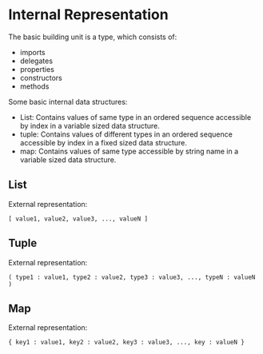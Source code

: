 # Internal Representation

The basic building unit is a type, which consists of:

- imports
- delegates
- properties
- constructors
- methods

Some basic internal data structures:

- List: Contains values of same type in an ordered sequence accessible by index in a variable sized data structure.
- tuple: Contains values of different types in an ordered sequence accessible by index in a fixed sized data structure. 
- map: Contains values of same type accessible by string name in a variable sized data structure.

## List

External representation:
```
[ value1, value2, value3, ..., valueN ]
```

## Tuple

External representation:
```
( type1 : value1, type2 : value2, type3 : value3, ..., typeN : valueN )
```

## Map

External representation:
```
{ key1 : value1, key2 : value2, key3 : value3, ..., key : valueN }
```
